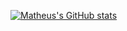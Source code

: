 [![Matheus's GitHub stats](https://github-readme-stats.vercel.app/api?username=matheusrocha)](https://github.com/MatheusRocha/github-readme-stats)
